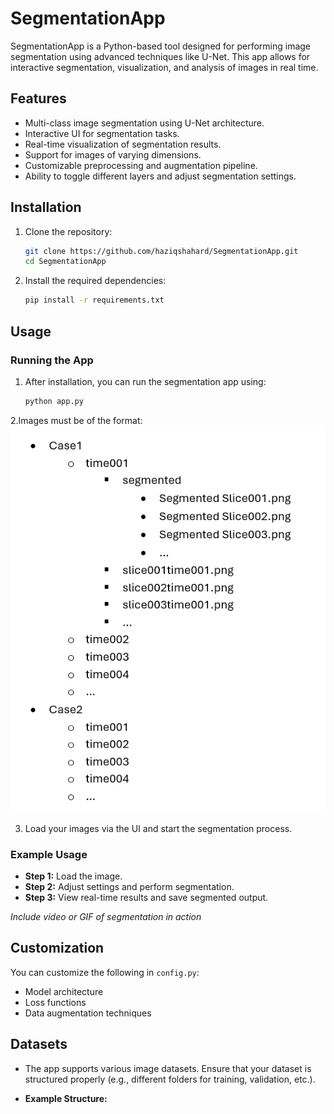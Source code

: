 # SegmentationApp

SegmentationApp is a Python-based tool designed for performing image segmentation using advanced techniques like U-Net. This app allows for interactive segmentation, visualization, and analysis of images in real time.

## Features

- Multi-class image segmentation using U-Net architecture.
- Interactive UI for segmentation tasks.
- Real-time visualization of segmentation results.
- Support for images of varying dimensions.
- Customizable preprocessing and augmentation pipeline.
- Ability to toggle different layers and adjust segmentation settings.

## Installation

1. Clone the repository:
    ```bash
    git clone https://github.com/haziqshahard/SegmentationApp.git
    cd SegmentationApp
    ```

2. Install the required dependencies:
    ```bash
    pip install -r requirements.txt
    ```

## Usage

### Running the App
1. After installation, you can run the segmentation app using:
    ```bash
    python app.py
    ```

2.Images must be of the format:
![Image Folder structure](./images/casestructure.png)

3. Load your images via the UI and start the segmentation process.

### Example Usage

- **Step 1:** Load the image.
- **Step 2:** Adjust settings and perform segmentation.
- **Step 3:** View real-time results and save segmented output.

*Include video or GIF of segmentation in action*

## Customization

You can customize the following in `config.py`:
- Model architecture
- Loss functions
- Data augmentation techniques

## Datasets

- The app supports various image datasets. Ensure that your dataset is structured properly (e.g., different folders for training, validation, etc.).

- **Example Structure:**

